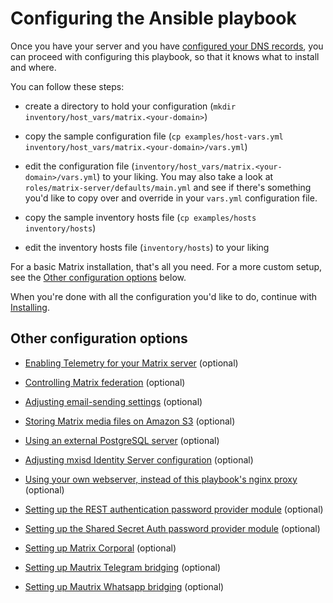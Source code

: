 # Configuring the Ansible playbook

Once you have your server and you have [configured your DNS records](configuring-dns.md#configuring-dns), you can proceed with configuring this playbook, so that it knows what to install and where.

You can follow these steps:

- create a directory to hold your configuration (`mkdir inventory/host_vars/matrix.<your-domain>`)

- copy the sample configuration file (`cp examples/host-vars.yml inventory/host_vars/matrix.<your-domain>/vars.yml`)

- edit the configuration file (`inventory/host_vars/matrix.<your-domain>/vars.yml`) to your liking. You may also take a look at `roles/matrix-server/defaults/main.yml` and see if there's something you'd like to copy over and override in your `vars.yml` configuration file.

- copy the sample inventory hosts file (`cp examples/hosts inventory/hosts`)

- edit the inventory hosts file (`inventory/hosts`) to your liking


For a basic Matrix installation, that's all you need.
For a more custom setup, see the [Other configuration options](#other-configuration-options) below.

When you're done with all the configuration you'd like to do, continue with [Installing](installing.md).


## Other configuration options

- [Enabling Telemetry for your Matrix server](configuring-playbook-telemetry.md) (optional)

- [Controlling Matrix federation](configuring-playbook-federation) (optional)

- [Adjusting email-sending settings](configuring-playbook-email.md) (optional)

- [Storing Matrix media files on Amazon S3](configuring-playbook-s3.md) (optional)

- [Using an external PostgreSQL server](configuring-playbook-external-postgres.md) (optional)

- [Adjusting mxisd Identity Server configuration](configuring-playbook-mxisd.md) (optional)

- [Using your own webserver, instead of this playbook's nginx proxy](configuring-playbook-own-webserver.md) (optional)

- [Setting up the REST authentication password provider module](configuring-playbook-rest-auth.md) (optional)

- [Setting up the Shared Secret Auth password provider module](configuring-playbook-shared-secret-auth.md) (optional)

- [Setting up Matrix Corporal](configuring-playbook-matrix-corporal.md) (optional)

- [Setting up Mautrix Telegram bridging](configuring-playbook-bridge-mautrix-telegram.md) (optional)

- [Setting up Mautrix Whatsapp bridging](configuring-playbook-bridge-mautrix-whatsapp.md) (optional)